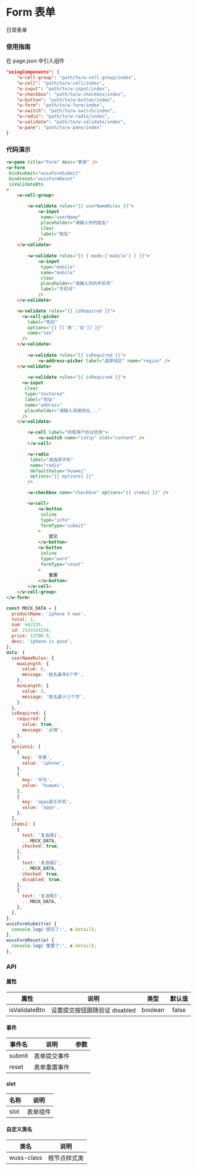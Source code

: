 # Form 表单

日常表单

### 使用指南

在 page.json 中引入组件

```json
"usingComponents": {
	"w-cell-group": "path/to/w-cell-group/index",
	"w-cell": "path/to/w-cell/index",
	"w-input": "path/to/w-input/index",
	"w-checkbox": "path/to/w-checkbox/index",
	"w-button": "path/to/w-button/index",
	"w-form": "path/to/w-form/index",
	"w-switch": "path/to/w-switch/index",
	"w-radio": "path/to/w-radio/index",
	"w-validate": "path/to/w-validate/index",
	"w-pane": "path/to/w-pane/index"
}
```

### 代码演示

```html
<w-pane title="Form" desc="表单" />
<w-form
 bindsubmit="wussFormSubmit"
 bindreset="wussFormReset"
 isValidateBtn
>
	<w-cell-group>

		<w-validate rules="{{ userNameRules }}">
			<w-input
			 name="userName"
			 placeholder="请输入你的姓名"
			 clear
			 label="姓名"
			/>
    </w-validate>
    
		<w-validate rules="{{ { mode:['mobile'] } }}">
			<w-input
			 type="mobile"
			 name="mobile"
			 clear
			 placeholder="请输入你的手机号"
			 label="手机号"
			/>
    </w-validate>

    <w-validate rules="{{ isRequired }}">
      <w-cell-picker
        label="性别"
        options="{{ [['男','女']] }}"
        name="sex"
      />
    </w-validate>
    
		<w-validate rules="{{ isRequired }}">
			<w-address-picker label="选择地区" name="region" />
    </w-validate>
    
		<w-validate rules="{{ isRequired }}">
      <w-input
       clear
       type="textarea"
       label="地址"
       name="address"
       placeholder="请输入详细地址..."
      />
    </w-validate>

		<w-cell label="同意用户协议信息">
			<w-switch name="isVip" slot="content" />
		</w-cell>

		<w-radio
		 label="请选择手机"
		 name="radio"
		 defaultValue="huawei"
		 options="{{ options1 }}"
		/>

		<w-checkbox name="checkbox" options="{{ items1 }}" />

		<w-cell>
			<w-button
			 inline
			 type="info"
			 formType="submit"
			>
				提交
			</w-button>
			<w-button
			 inline
			 type="warn"
			 formType="reset"
			>
				重置
			</w-button>
		</w-cell>
	</w-cell-group>
</w-form>
```

```javascript
const MOCK_DATA = {
  productName: 'iphone X max',
  total: 1,
  num: 642135,
  id: 2143324234,
  price: 12700.0,
  desc: 'iphone is good',
};
data: {
  userNameRules: {
    maxLength: {
      value: 6,
      message: '姓名最多6个字',
    },
    minLength: {
      value: 3,
      message: '姓名最少三个字',
    },
  },
  isRequired: {
    required: {
      value: true,
      message: '必填',
    },
  },
  options1: [
    {
      key: '苹果',
      value: 'iphone',
    },
    {
      key: '华为',
      value: 'huawei',
    },
    {
      key: 'oppo音乐手机',
      value: 'oppo',
    },
  ],
  items1: [
    {
      text: '复选框1',
      ...MOCK_DATA,
      checked: true,
    },
    {
      text: '复选框2',
      ...MOCK_DATA,
      checked: true,
      disabled: true,
    },
    {
      text: '复选框3',
      ...MOCK_DATA,
    },
  ],
},
wussFormSubmit(e) {
  console.log('提交了:', e.detail);
},
wussFormReset(e) {
  console.log('重置了:', e.detail);
},
```

### API

#### 属性

| 属性          | 说明                          |  类型   | 默认值 |
| ------------- | ----------------------------- | :-----: | :----: |
| isValidateBtn | 设置提交按钮跟随验证 disabled | boolean | false  |

#### 事件

| 事件名 | 说明         | 参数 |
| ------ | ------------ | ---- |
| submit | 表单提交事件 |      |
| reset  | 表单重置事件 |      |

#### slot

| 名称 | 说明     |
| ---- | -------- |
|  slot   | 表单组件 |

#### 自定义类名

| 类名       | 说明         |
| ---------- | ------------ |
| wuss-class | 根节点样式类 |
